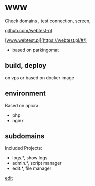 # www
Check domains , test connection, screen, 

[github.com/webtest-pl](https://github.com/webtest-pl)

[www.webtest.pl](https://webtest.pl/#/)


+ based on parkingomat

## build, deploy
on vps or based on docker image

## environment
Based on apicra:
+ php
+ nginx

## subdomains
Included Projects:

+ logs.*, show logs
+ admin.*, script manager
+ edit.*, file manager

[edit](https://github.com/webtest-pl/www/edit/main/README.md)
